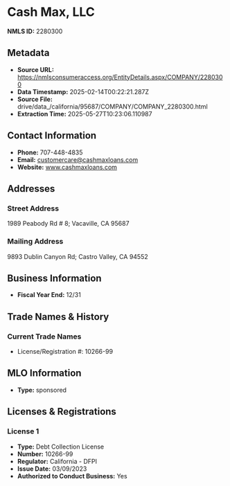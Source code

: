 # Cash Max, LLC

**NMLS ID:** 2280300

## Metadata
- **Source URL:** https://nmlsconsumeraccess.org/EntityDetails.aspx/COMPANY/2280300
- **Data Timestamp:** 2025-02-14T00:22:21.287Z
- **Source File:** drive/data_/california/95687/COMPANY/COMPANY_2280300.html
- **Extraction Time:** 2025-05-27T10:23:06.110987

## Contact Information
- **Phone:** 707-448-4835
- **Email:** customercare@cashmaxloans.com
- **Website:** www.cashmaxloans.com

## Addresses
### Street Address
1989 Peabody Rd # 8; Vacaville, CA 95687

### Mailing Address
9893 Dublin Canyon Rd; Castro Valley, CA 94552

## Business Information
- **Fiscal Year End:** 12/31

## Trade Names & History
### Current Trade Names
- License/Registration #: 10266-99

## MLO Information
- **Type:** sponsored

## Licenses & Registrations

### License 1
- **Type:** Debt Collection License
- **Number:** 10266-99
- **Regulator:** California - DFPI
- **Issue Date:** 03/09/2023
- **Authorized to Conduct Business:** Yes
